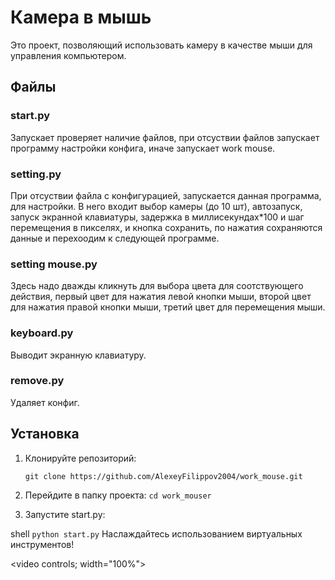 # Камера в мышь

Это проект, позволяющий использовать камеру в качестве мыши для управления компьютером.

## Файлы

### start.py
Запускает проверяет наличие файлов, при отсуствии файлов запускает программу настройки конфига, иначе запускает work mouse.

### setting.py
При отсуствии файла с конфигурацией, запускается данная программа, для настройки. В него входит выбор камеры (до 10 шт), автозапуск, запуск экранной клавиатуры, задержка в миллисекундах*100 и шаг перемещения в пикселях, и кнопка сохранить, по нажатия сохраняются данные и перехоодим к следующей программе.

### setting mouse.py
Здесь надо дважды кликнуть для выбора цвета для соотствующего действия, первый цвет для нажатия левой кнопки мыши, второй цвет для нажатия правой кнопки мыши, третий цвет для перемещения мыши.

### keyboard.py
Выводит экранную клавиатуру.

### remove.py
Удаляет конфиг.

## Установка

1. Клонируйте репозиторий:

   ```git clone https://github.com/AlexeyFilippov2004/work_mouse.git```

2. Перейдите в папку проекта:
   ```cd work_mouser```
3. Запустите start.py:

shell
```python start.py```
Наслаждайтесь использованием виртуальных инструментов!

<video controls; width="100%"><source src = '1.mp4'></video>
